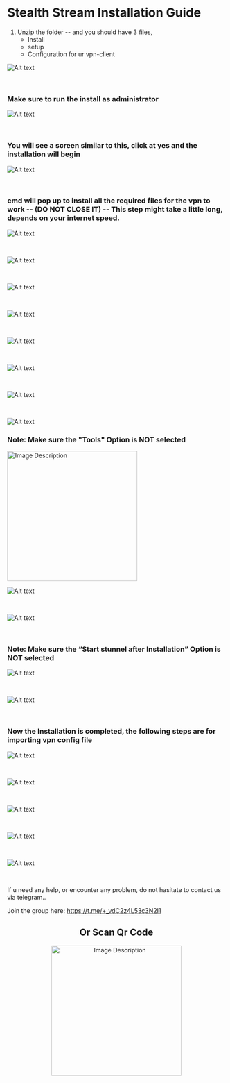 # Stealth Stream Installation Guide

1. Unzip the folder -- and you should have 3 files, 
    - Install
    - setup
    - Configuration for ur vpn-client

![Alt text](1.png)

<br>

### Make sure to run the install as administrator
![Alt text](image13.png)

<br>

### You will see a screen similar to this, click at yes and the installation will begin

![Alt text](4.png)

<br>

### cmd will pop up to install all the required files for the vpn to work -- (DO NOT CLOSE IT) -- This step might take a little long, depends on your internet speed.
![Alt text](5.png)

<br>

![Alt text](6.png)

<br>

![Alt text](7.png)

<br>

![Alt text](8.png)

<br>

![Alt text](9.png)

<br>

![Alt text](10.png)

<br>

![Alt text](11.png)

<br>

![Alt text](12.png)


### Note: Make sure the "Tools" Option is <b>NOT</b> selected 

<img src="21.png" alt="Image Description" height="300">
<br>

![Alt text](14.png)

<br>

![Alt text](16.png)

<br>

### Note: Make sure the “Start stunnel after Installation” Option is NOT selected
![Alt text](18.png)

<br>

![Alt text](image-1.png)

<br>

### Now the Installation is completed, the following steps are for importing vpn config file
![Alt text](image-2.png)

<br>

![Alt text](image-3.png)

<br>

![Alt text](image-4.png)

<br>

![Alt text](image-5.png)

<br>

![Alt text](image-6.png)

<br>

If u need any help, or encounter any problem, do not hasitate to contact us via telegram.. 

Join the group here: https://t.me/+_vdC2z4L53c3N2I1

## <div style="text-align: center;"> Or Scan Qr Code<div/>

<div style="text-align:center;">
  <img src="frame-1.png" alt="Image Description" width="300">
</div>


